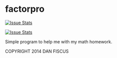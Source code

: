 factorpro
=========
[![Issue Stats](http://issuestats.com/github/danfiscus/factorpro/badge/pr)](http://issuestats.com/github/danfiscus/factorpro)

[![Issue Stats](http://issuestats.com/github/danfiscus/factorpro/badge/issue)](http://issuestats.com/github/danfiscus/factorpro)

Simple program to help me with my math homework.

COPYRIGHT 2014 DAN FISCUS
